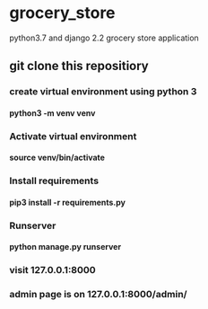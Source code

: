 # grocery_store
python3.7 and django 2.2 grocery store application

## git clone this repositiory

### create virtual environment using python 3
#### python3 -m venv venv

### Activate virtual environment
#### source venv/bin/activate

### Install requirements
#### pip3 install -r requirements.py

### Runserver
#### python manage.py runserver

### visit 127.0.0.1:8000

### admin page is on 127.0.0.1:8000/admin/
